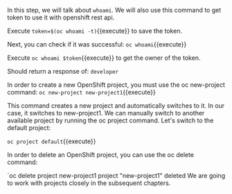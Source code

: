 In this step, we will talk about `whoami`. We will also use this command to get token to use it with openshift rest api.

Execute `token=$(oc whoami -t)`{{execute}} to save the token.

Next, you can check if it was successful: `oc whoami`{{execute}}

Execute `oc whoami $token`{{execute}} to get the owner of the token.

Should return a response of:
``developer``



In order to create a new OpenShift project, you must use the oc new-project command:
`oc new-project new-project1`{{execute}}

This command creates a new project and automatically switches to it. In our case, it switches to new-project1. We can manually switch to another available project by running the oc project command. Let's switch to the default project:


`oc project default`{{execute}}

In order to delete an OpenShift project, you can use the oc delete command:


`oc delete project new-project1
project "new-project1" deleted
We are going to work with projects closely in the subsequent chapters. 


